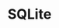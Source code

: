 ---
title: SQLite
description: In-process OLTP database
homepage: https://www.sqlite.org/
type: database
---